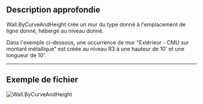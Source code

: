 ## Description approfondie
Wall.ByCurveAndHeight crée un mur du type donné à l'emplacement de ligne donné, hébergé au niveau donné.

Dans l'exemple ci-dessous, une occurrence de mur "Extérieur - CMU sur montant métallique" est créée au niveau R3 à une hauteur de 10' et une longueur de 10'.
___
## Exemple de fichier

![Wall.ByCurveAndHeight](./Revit.Elements.Wall.ByCurveAndHeight_img.jpg)
